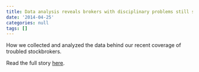 ```yaml
---
title: Data analysis reveals brokers with disciplinary problems still selling securities
date: '2014-04-25'
categories: null
tags: []
---
```

How we collected and analyzed the data behind our recent coverage of troubled stockbrokers.

Read the full story [here](http://ire.org/blog/uplink/2014/04/25/data-analysis-reveals-brokers-disciplinary-problem/).